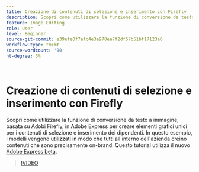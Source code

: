```yaml
---
title: Creazione di contenuti di selezione e inserimento con Firefly
description: Scopri come utilizzare la funzione di conversione da testo a immagine, basata su Adobi Firefly, in Adobe Express per creare elementi grafici univoci per i contenuti di selezione e inserimento dei dipendenti
feature: Image Editing
role: User
level: Beginner
source-git-commit: e39efe0f7afc4e3e970ea7f2df57b51bf17123a6
workflow-type: tm+mt
source-wordcount: '90'
ht-degree: 3%

---
```


# Creazione di contenuti di selezione e inserimento con Firefly

Scopri come utilizzare la funzione di conversione da testo a immagine, basata su Adobi Firefly, in Adobe Express per creare elementi grafici unici per i contenuti di selezione e inserimento dei dipendenti. In questo esempio, i modelli vengono utilizzati in modo che tutti all&#39;interno dell&#39;azienda creino contenuti che sono precisamente on-brand. Questo tutorial utilizza il nuovo [Adobe Express beta](https://www.adobe.com/express/).

>[!VIDEO](https://video.tv.adobe.com/v/3422411?quality=12&learn=on&hidetitle=true)